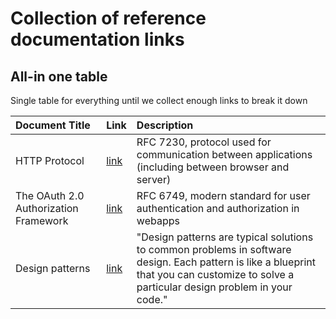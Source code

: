 # Collection of reference documentation links

## All-in one table

Single table for everything until we collect enough links to break it down

| Document Title                        | Link                                             | Description                                                                                                                                                                               |
|:--------------------------------------|:-------------------------------------------------|:------------------------------------------------------------------------------------------------------------------------------------------------------------------------------------------|
| HTTP Protocol                         | [link](https://tools.ietf.org/html/rfc7230)      | RFC 7230, protocol used for communication between applications (including between browser and server)                                                                                     |
| The OAuth 2.0 Authorization Framework | [link](https://tools.ietf.org/html/rfc6749)      | RFC 6749, modern standard for user authentication and authorization in webapps                                                                                                            |
| Design patterns                       | [link](https://refactoring.guru/design-patterns) | "Design patterns are typical solutions to common problems in software design. Each pattern is like a blueprint that you can customize to solve a particular design problem in your code." |
